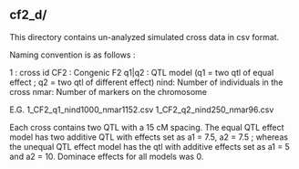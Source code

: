 ## cf2_d/
This directory contains un-analyzed simulated cross data in csv format.

Naming convention is as follows :

1      : cross id
CF2    : Congenic F2
q1|q2  : QTL model (q1 = two qtl of equal effect ; q2 = two qtl of different effect)
nind<N>: Number of individuals in the cross
nmar<N>: Number of markers on the chromosome

E.G.  1_CF2_q1_nind1000_nmar1152.csv  1_CF2_q2_nind250_nmar96.csv 

Each cross contains two QTL with a 15 cM spacing.  The equal QTL effect model has two additive QTL with effects set as a1 = 7.5, a2 = 7.5 ; whereas the unequal QTL effect model has the qtl with additive effects set as a1 = 5 and a2 = 10.  Dominace effects for all models was 0.
